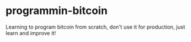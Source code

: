 # programmin-bitcoin
Learning to program bitcoin from scratch, don't use it for production, just learn and improve it!
